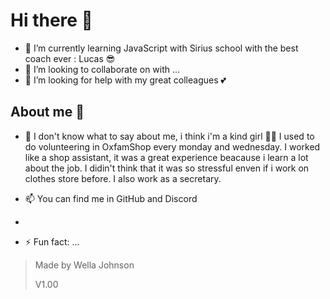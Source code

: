 # Hi there 👋

<!--
**WellaJohnson/WellaJohnson** is a ✨ _special_ ✨ repository because its `README.md` (this file) appears on your GitHub profile.

Here are some ideas to get you started:

<!-- - 🔭 I’m currently working on ... -->
- 🌱 I’m currently learning  JavaScript with Sirius school with the best coach ever : Lucas 😎
- 👯 I’m looking to collaborate on with ...
- 🤔 I’m looking for help with my great colleagues 💕

## About me 👀
- 💬 I don't know what to say about me, i think i'm a kind girl 🤷‍♀️ I used to do volunteering in OxfamShop every monday and wednesday. I worked like a shop assistant, it was a great experience beacause i learn a lot about the job. I didin't think that it was so stressful enven if i work on clothes store before. I also work as a secretary.



- 📫  You can find me in GitHub and Discord 
-
- ⚡ Fun fact: ...


> Made by Wella Johnson
>
> V1.00
